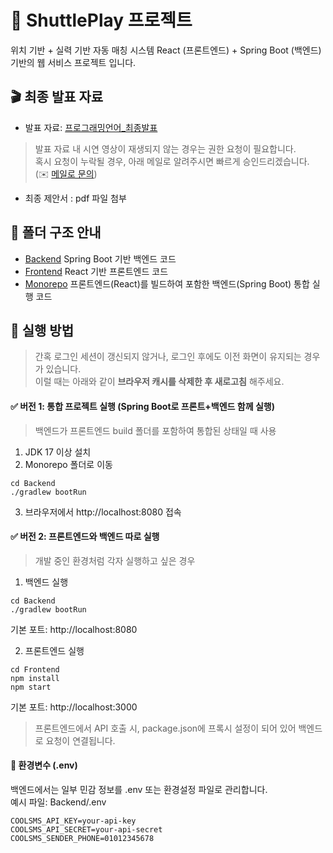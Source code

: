 # 🏸 ShuttlePlay 프로젝트

위치 기반 + 실력 기반 자동 매칭 시스템
React (프론트엔드) + Spring Boot (백엔드) 기반의 웹 서비스 프로젝트 입니다.

## 🎬 최종 발표 자료
- 발표 자료: [프로그래밍언어_최종발표](https://docs.google.com/presentation/d/1cbJLZQiRRO8jxw33259UeExzzKJIGWay9NuCx9Zs5_M/edit?usp=sharing)<br>
>발표 자료 내 시연 영상이 재생되지 않는 경우는 권한 요청이 필요합니다.<br>
>혹시 요청이 누락될 경우, 아래 메일로 알려주시면 빠르게 승인드리겠습니다.<br>
(✉️ [메일로 문의](mailto:dayeon.name@gmail.com))
- 최종 제안서 : pdf 파일 첨부

## 📁 폴더 구조 안내
- [Backend](./Backend)	Spring Boot 기반 백엔드 코드
- [Frontend](./Frontend)	React 기반 프론트엔드 코드
- [Monorepo](./Monorepo) 프론트엔드(React)를 빌드하여 포함한 백엔드(Spring Boot) 통합 실행 코드

## 🚀 실행 방법
>간혹 로그인 세션이 갱신되지 않거나, 로그인 후에도 이전 화면이 유지되는 경우가 있습니다.  
이럴 때는 아래와 같이 **브라우저 캐시를 삭제한 후 새로고침** 해주세요.
#### ✅ 버전 1: 통합 프로젝트 실행 (Spring Boot로 프론트+백엔드 함께 실행)
>백엔드가 프론트엔드 build 폴더를 포함하여 통합된 상태일 때 사용
1. JDK 17 이상 설치
2. Monorepo 폴더로 이동

```
cd Backend
./gradlew bootRun
```

3. 브라우저에서 http://localhost:8080 접속

#### ✅ 버전 2: 프론트엔드와 백엔드 따로 실행

>개발 중인 환경처럼 각자 실행하고 싶은 경우
1. 백엔드 실행
```
cd Backend
./gradlew bootRun
```
기본 포트: http://localhost:8080

2. 프론트엔드 실행
```
cd Frontend
npm install
npm start
```
기본 포트: http://localhost:3000

>프론트엔드에서 API 호출 시, package.json에 프록시 설정이 되어 있어 백엔드로 요청이 연결됩니다.

#### 🔐 환경변수 (.env)
백엔드에서는 일부 민감 정보를 .env 또는 환경설정 파일로 관리합니다.<br>
예시 파일: Backend/.env
```
COOLSMS_API_KEY=your-api-key
COOLSMS_API_SECRET=your-api-secret
COOLSMS_SENDER_PHONE=01012345678
```
